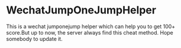 # WechatJumpOneJumpHelper
This is a wechat jumponejump helper which can help you to get 100+ score.But up to now, the server always find this cheat method. Hope somebody to update it.
